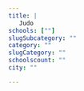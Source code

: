 ```yaml
---
title: |
   Judo
schools: [""]
slugSubcategory: ""
category: ""
slugCategory: ""
schoolscount: ""
city: ""

---
```


